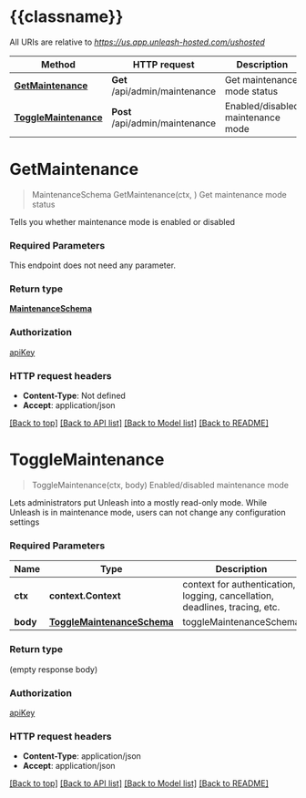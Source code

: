 # {{classname}}

All URIs are relative to *https://us.app.unleash-hosted.com/ushosted*

Method | HTTP request | Description
------------- | ------------- | -------------
[**GetMaintenance**](MaintenanceApi.md#GetMaintenance) | **Get** /api/admin/maintenance | Get maintenance mode status
[**ToggleMaintenance**](MaintenanceApi.md#ToggleMaintenance) | **Post** /api/admin/maintenance | Enabled/disabled maintenance mode

# **GetMaintenance**
> MaintenanceSchema GetMaintenance(ctx, )
Get maintenance mode status

Tells you whether maintenance mode is enabled or disabled

### Required Parameters
This endpoint does not need any parameter.

### Return type

[**MaintenanceSchema**](maintenanceSchema.md)

### Authorization

[apiKey](../README.md#apiKey)

### HTTP request headers

 - **Content-Type**: Not defined
 - **Accept**: application/json

[[Back to top]](#) [[Back to API list]](../README.md#documentation-for-api-endpoints) [[Back to Model list]](../README.md#documentation-for-models) [[Back to README]](../README.md)

# **ToggleMaintenance**
> ToggleMaintenance(ctx, body)
Enabled/disabled maintenance mode

Lets administrators put Unleash into a mostly read-only mode. While Unleash is in maintenance mode, users can not change any configuration settings

### Required Parameters

Name | Type | Description  | Notes
------------- | ------------- | ------------- | -------------
 **ctx** | **context.Context** | context for authentication, logging, cancellation, deadlines, tracing, etc.
  **body** | [**ToggleMaintenanceSchema**](ToggleMaintenanceSchema.md)| toggleMaintenanceSchema | 

### Return type

 (empty response body)

### Authorization

[apiKey](../README.md#apiKey)

### HTTP request headers

 - **Content-Type**: application/json
 - **Accept**: application/json

[[Back to top]](#) [[Back to API list]](../README.md#documentation-for-api-endpoints) [[Back to Model list]](../README.md#documentation-for-models) [[Back to README]](../README.md)

